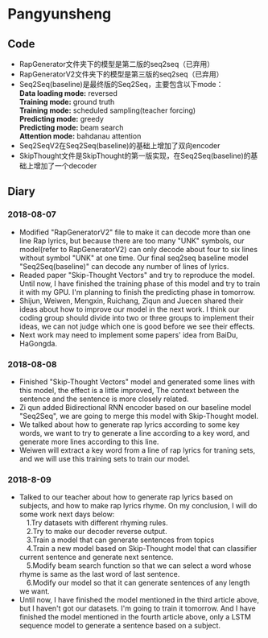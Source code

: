 ﻿# Pangyunsheng  
## Code
* RapGenerator文件夹下的模型是第二版的seq2seq（已弃用）
* RapGeneratorV2文件夹下的模型是第三版的seq2seq（已弃用）
* Seq2Seq(baseline)是最终版的Seq2Seq，主要包含以下mode：  
  **Data loading mode:** reversed  
  **Training mode:** ground truth  
  **Training mode:** scheduled sampling(teacher forcing)  
  **Predicting mode:** greedy  
  **Predicting mode:** beam search  
  **Attention mode:** bahdanau attention  
 * Seq2SeqV2在Seq2Seq(baseline)的基础上增加了双向encoder
 * SkipThought文件是SkipThought的第一版实现，在Seq2Seq(baseline)的基础上增加了一个decoder
## Diary
### 2018-08-07
* Modified "RapGeneratorV2" file to make it can decode more than one line Rap lyrics, but because there are too many "UNK" symbols, our model(refer to RapGeneratorV2) can only decode about four to six lines without symbol "UNK" at one time. Our final seq2seq baseline model "Seq2Seq(baseline)" can decode any number of lines of lyrics.  
* Readed paper "Skip-Thought Vectors" and try to reproduce the model. Until now, I have finished the training phase of this model and try to train it with my GPU. I'm planning to finish the predicting phase in tomorrow.  
* Shijun, Weiwen, Mengxin, Ruichang, Ziqun and Juecen shared their ideas about how to improve our model in the next work. I think our coding group should divide into two or three groups to implement their ideas, we can not judge which one is good before we see their effects.  
* Next work may need to implement some papers' idea from BaiDu, HaGongda.
### 2018-08-08
* Finished "Skip-Thought Vectors" model and generated some lines with this model, the effect is a little improved, The context between the sentence and the sentence is more closely related.
* Zi qun added Bidirectional RNN encoder based on our baseline model "Seq2Seq", we are going to merge this model with Skip-Thought model.
* We talked about how to generate rap lyrics according to some key words, we want to try to generate a line according to a key word, and generate more lines according to this line.
* Weiwen will extract a key word from a line of rap lyrics for traning sets, and we will use this training sets to train our model.
### 2018-8-09
* Talked to our teacher about how to generate rap lyrics based on subjects, and how to make rap lyrics rhyme. On my conclusion, I will do some work next days below:  
&emsp;1.Try datasets with different rhyming rules.  
&emsp;2.Try to make our decoder reverse output.  
&emsp;3.Train a model that can generate sentences from topics  
&emsp;4.Train a new model based on Skip-Thought model that can classifier current sentence and generate next sentence.  
&emsp;5.Modify beam search function so that we can select a word whose rhyme is same as the last word of last sentence.  
&emsp;6.Modify our model so that it can generate sentences of any length we want.
* Until now, I have finished the model mentioned in the third article above, but I haven't got our datasets. I'm going to train it tomorrow. And I have finished the model mentioned in the fourth article above, only a LSTM sequence model to generate a sentence based on a subject.
